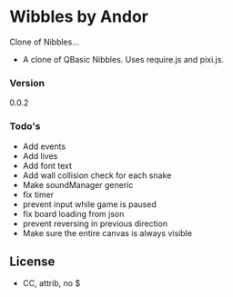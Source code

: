 # Wibbles by Andor

Clone of Nibbles...

  - A clone of QBasic Nibbles. Uses require.js and pixi.js.

### Version
0.0.2


### Todo's

 - Add events
 - Add lives
 - Add font text
 - Add wall collision check for each snake
 - Make soundManager generic
 - fix timer
 - prevent input while game is paused
 - fix board loading from json
 - prevent reversing in previous direction
 - Make sure the entire canvas is always visible

License
----

 - CC, attrib, no $
 